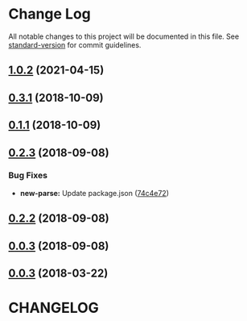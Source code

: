 # Change Log

All notable changes to this project will be documented in this file. See [standard-version](https://github.com/conventional-changelog/standard-version) for commit guidelines.

<a name="1.0.2"></a>
## [1.0.2](https://github.com/buefy/nuxt-buefy/compare/v0.3.7...v1.0.2) (2021-04-15)



<a name="0.3.1"></a>
## [0.3.1](https://github.com/buefy/nuxt-buefy/compare/v0.2.3...v0.3.1) (2018-10-09)



<a name="0.1.1"></a>
## [0.1.1](https://github.com/buefy/nuxt-buefy/compare/v0.2.3...v0.1.1) (2018-10-09)



<a name="0.2.3"></a>
## [0.2.3](https://github.com/buefy/nuxt-buefy/compare/v0.2.2...v0.2.3) (2018-09-08)


### Bug Fixes

* **new-parse:** Update package.json ([74c4e72](https://github.com/buefy/nuxt-buefy/commit/74c4e72))



<a name="0.2.2"></a>
## [0.2.2](https://github.com/buefy/nuxt-buefy/compare/v0.2.1...v0.2.2) (2018-09-08)

<a name="0.2.1"></a>
## [0.0.3](https://github.com/buefy/nuxt-buefy/compare/v0.0.2...v0.2.1) (2018-09-08)

<a name="0.0.3"></a>
## [0.0.3](https://github.com/buefy/nuxt-buefy/compare/v0.0.2...v0.0.3) (2018-03-22)
# CHANGELOG
